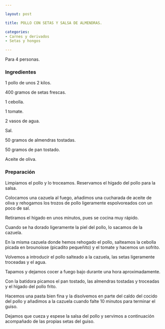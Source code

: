 ```yaml
---

layout: post

title: POLLO CON SETAS Y SALSA DE ALMENDRAS.

categories:
- Carnes y derivados
- Setas y hongos

---
```


Para 4 personas.

<h3>Ingredientes</h3>

1 pollo de unos 2 kilos.

400 gramos de setas frescas.

1 cebolla.

1 tomate.

2 vasos de agua.

Sal.

50 gramos de almendras tostadas.

50 gramos de pan tostado.

Aceite de oliva.

<h3>Preparación</h3>

Limpiamos el pollo y lo troceamos. Reservamos el hígado del pollo para la salsa.

Colocamos una cazuela al fuego, añadimos una cucharada de aceite de oliva y rehogamos los trozos de pollo ligeramente espolvoreados con un poco de sal.

Retiramos el hígado en unos minutos, pues se cocina muy rápido.

Cuando se ha dorado ligeramente la piel del pollo, lo sacamos de la cazuela.

En la misma cazuela donde hemos rehogado el pollo, salteamos la cebolla picada en brounoisse (picadito pequeñito) y el tomate y hacemos un sofrito.

Volvemos a introducir el pollo salteado a la cazuela, las setas ligeramente troceadas y el agua.

Tapamos y dejamos cocer a fuego bajo durante una hora aproximadamente.

Con la batidora picamos el pan tostado, las almendras tostadas y troceadas y el hígado del pollo frito.

Hacemos una pasta bien fina y la disolvemos en parte del caldo del cocido del pollo y añadimos a la cazuela cuando falte 10 minutos para terminar el guiso.

Dejamos que cueza y espese la salsa del pollo y servimos a continuación acompañado de las propias setas del guiso.